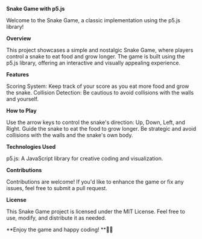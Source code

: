 **Snake Game with p5.js**

Welcome to the Snake Game, a classic implementation using the p5.js library!

**Overview**

This project showcases a simple and nostalgic Snake Game, where players control a snake to eat food and grow longer. The game is built using the p5.js library, offering an interactive and visually appealing experience.

**Features**

Scoring System: Keep track of your score as you eat more food and grow the snake.
Collision Detection: Be cautious to avoid collisions with the walls and yourself.

**How to Play**

Use the arrow keys to control the snake's direction: Up, Down, Left, and Right.
Guide the snake to eat the food to grow longer.
Be strategic and avoid collisions with the walls and the snake's own body.

**Technologies Used**

p5.js: A JavaScript library for creative coding and visualization.

**Contributions**

Contributions are welcome! If you'd like to enhance the game or fix any issues, feel free to submit a pull request.

**License**

This Snake Game project is licensed under the MIT License. Feel free to use, modify, and distribute it as needed.

**Enjoy the game and happy coding! **🐍✨
